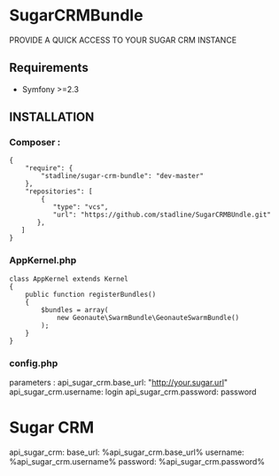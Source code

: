 # SugarCRMBundle

PROVIDE A QUICK ACCESS TO YOUR SUGAR CRM INSTANCE

## Requirements

* Symfony >=2.3

## INSTALLATION
### Composer :

    {
        "require": {
            "stadline/sugar-crm-bundle": "dev-master"
        },
        "repositories": [
            {
               "type": "vcs",
               "url": "https://github.com/stadline/SugarCRMBUndle.git"
           },
       ]
    }

### AppKernel.php

    class AppKernel extends Kernel
    {
        public function registerBundles()
        {
            $bundles = array(
                new Geonaute\SwarmBundle\GeonauteSwarmBundle()
            );
        }
    }

### config.php

parameters :
    api_sugar_crm.base_url: "http://your.sugar.url"
    api_sugar_crm.username: login
    api_sugar_crm.password: password

# Sugar CRM
api_sugar_crm:
    base_url: %api_sugar_crm.base_url%
    username: %api_sugar_crm.username%
    password: %api_sugar_crm.password%
